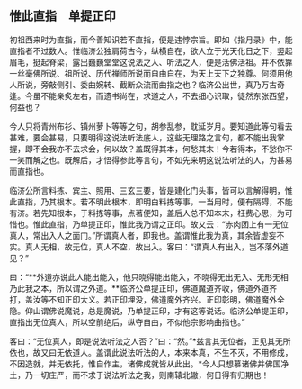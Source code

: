 ##  惟此直指　单提正印

初祖西来时为直指，而今善知识若不直指，便是违悖宗旨。即如《指月录》中，能直指者不过数人。惟临济公独肩荷古今，纵横自在，欲人立于光天化日之下，竖起眉毛，挺起脊梁，露出巍巍堂堂这说法之人、听法之人，便是活佛活祖。并不依靠一丝毫佛所说、祖所说、历代禅师所说而自由自在，为天上天下之独尊。何须用他人所说，旁敲侧引、委曲婉转、截断众流而曲指之也？临济公出世，真乃万古奇逢。今虽不能亲炙左右，而遗书尚在，求道之人，不去细心识取，徒然东张西望，何益也？

今人只将青州布衫、镇州萝卜等等之句，胡参乱参，耽延岁月。要知道此等句看去甚难，要会甚易，只要明得这说法听法底人，这些无理路之言句，都不能出我掌握，即不会我亦不去求会，何以故？盖既得其本，何愁其末！今若得本，不愁你不一笑而解之也。既解后，才悟得参此等言句，不如先来明这说法听法的人，为甚易而直指也。

临济公所言料拣、宾主、照用、三玄三要，皆是建化门头事，皆可以言解得明，惟此直指，乃其根本。若不明此根本，即明白料拣等事，一当用时，便有隔碍，不能有济。若先知根本，于料拣等事，点著便知，盖后人总不知本末，枉费心思，为可惜也。惟此直指，乃单提正印，惟此我乃谓之正印。故又云：“赤肉团上有一无位真人，常出入人之面门。”所谓真人者，即我也。盖谓惟此我为真，其余皆虚妄不实。真人无相，故无位，真人不空，故出入。客曰：“谓真人有出入，岂不落外道见？”

曰：“**外道亦说此人能出能入，他只晓得能出能入，不晓得无出无入、无形无相乃此我之本，所以谓之外道。**临济公单提正印，佛道魔道齐收，佛道外道齐打，盖汝等不知正印大义。若正印埋没，佛道魔外齐兴。正印彰明，佛道魔外全隐。仰山谓佛说魔说，总是魔说，乃单提正印，才有这等说话。临济公单提正印，直指出无位真人，所以空前绝后，纵夺自由，不似他宗影响曲指也。”

客曰：“无位真人，即是说法听法之人否？”曰：“然。”*兹言其无位者，正见其无所依也，故又曰无依道人。盖谓此说法听法的人，本来本真，不生不灭，不用修成，不因造就，并无依托，惟自作主，诸佛成就皆从此出。*今人只想慕诸佛并佛国净土，乃一切庄严，而不求于说法听法之我，则南辕北辙，何日得有归期也！
